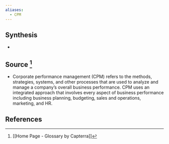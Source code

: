```yaml
---
aliases:
  - CPM
---
```

## Synthesis
- 
## Source [^1]
- Corporate performance management (CPM) refers to the methods, strategies, systems, and other processes that are used to analyze and manage a company’s overall business performance. CPM uses an integrated approach that involves every aspect of business performance including business planning, budgeting, sales and operations, marketing, and HR.
## References

[^1]: [[Home Page - Glossary by Capterra]]